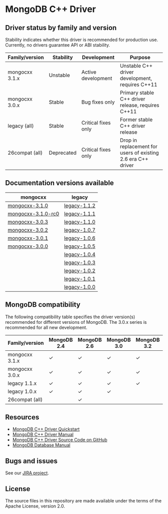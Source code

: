 # MongoDB C++ Driver

## Driver status by family and version

Stability indicates whether this driver is recommended for production use.
Currently, no drivers guarantee API or ABI stability.

| Family/version | Stability   | Development         | Purpose                                                      |
| ---------------| ------------| ------------------- | ------------------------------------------------------------ |
| mongocxx 3.1.x | Unstable    | Active development  | Unstable C++ driver development, requires C++11              |
| mongocxx 3.0.x | Stable      | Bug fixes only      | Primary stable C++ driver release, requires C++11            |
| legacy   (all) | Stable      | Critical fixes only | Former stable C++ driver release                             |
| 26compat (all) | Deprecated  | Critical fixes only | Drop in replacement for users of existing 2.6 era C++ driver |

## Documentation versions available

| mongocxx                             | legacy
| -------------------------------------| --------------------------------
| [mongocxx-3.1.0](../mongocxx-3.1.0/) | [legacy-1.1.2](../legacy-1.1.2/)
| [mongocxx-3.1.0-rc0](../mongocxx-3.1.0-rc0/) | [legacy-1.1.1](../legacy-1.1.1/)
| [mongocxx-3.0.3](../mongocxx-3.0.3/) | [legacy-1.1.0](../legacy-1.1.0/)
| [mongocxx-3.0.2](../mongocxx-3.0.2/) | [legacy-1.0.7](../legacy-1.0.7/)
| [mongocxx-3.0.1](../mongocxx-3.0.1/) | [legacy-1.0.6](../legacy-1.0.6/)
| [mongocxx-3.0.0](../mongocxx-3.0.0/) | [legacy-1.0.5](../legacy-1.0.5/)
|                                      | [legacy-1.0.4](../legacy-1.0.4/)
|                                      | [legacy-1.0.3](../legacy-1.0.3/)
|                                      | [legacy-1.0.2](../legacy-1.0.2/)
|                                      | [legacy-1.0.1](../legacy-1.0.1/)
|                                      | [legacy-1.0.0](../legacy-1.0.0/)

## MongoDB compatibility

The following compatibility table specifies the driver version(s)
recommended for different versions of MongoDB.  The 3.0.x series
is recommended for all new development.

| Family/version | MongoDB 2.4 | MongoDB 2.6 | MongoDB 3.0 | MongoDB 3.2 | MongoDB 3.4 |
| ---------------| ------------| ------------| ------------| ------------|-------------|
| mongocxx 3.1.x | ✓           | ✓           | ✓           | ✓           | ✓           |
| mongocxx 3.0.x | ✓           | ✓           | ✓           | ✓           |             |
| legacy   1.1.x | ✓           | ✓           | ✓           | ✓           |             |
| legacy   1.0.x | ✓           | ✓           | ✓           |             |             |
| 26compat (all) |             | ✓           |             |             |             |

## Resources

* [MongoDB C++ Driver Quickstart](https://mongodb.github.io/mongo-cxx-driver/mongocxx-v3/tutorial/)
* [MongoDB C++ Driver Manual](https://mongodb.github.io/mongo-cxx-driver/)
* [MongoDB C++ Driver Source Code on GitHub](https://github.com/mongodb/mongo-cxx-driver)
* [MongoDB Database Manual](http://docs.mongodb.com/manual/)

## Bugs and issues

See our [JIRA project](http://jira.mongodb.org/browse/CXX).

## License

The source files in this repository are made available under the terms of
the Apache License, version 2.0.
